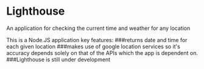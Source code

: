 # Lighthouse
An application for checking the current time and weather for any location

This is a Node.JS application
key features:
 ###returns date and time for each given location
 ###makes use of google location services so it's accuracy depends solely on that of the APIs which the app is dependent on.
 ###Lighthouse is still under development
